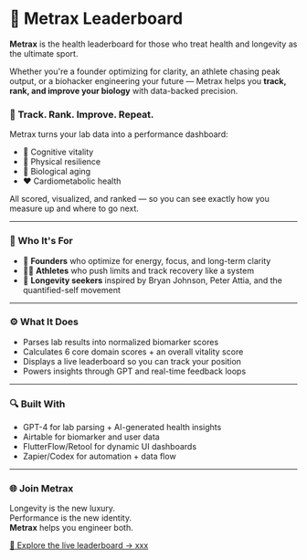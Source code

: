 # 🧬 Metrax Leaderboard

**Metrax** is the health leaderboard for those who treat health and longevity as the ultimate sport.

Whether you're a founder optimizing for clarity, an athlete chasing peak output, or a biohacker engineering your future — Metrax helps you **track, rank, and improve your biology** with data-backed precision.

### 🔁 Track. Rank. Improve. Repeat.

Metrax turns your lab data into a performance dashboard:
- 🧠 Cognitive vitality
- 💪 Physical resilience
- 🔬 Biological aging
- ❤️ Cardiometabolic health

All scored, visualized, and ranked — so you can see exactly how you measure up and where to go next.

---

### 💼 Who It's For
- 🚀 **Founders** who optimize for energy, focus, and long-term clarity
- 🏋️‍♂️ **Athletes** who push limits and track recovery like a system
- 🧬 **Longevity seekers** inspired by Bryan Johnson, Peter Attia, and the quantified-self movement

---

### ⚙️ What It Does
- Parses lab results into normalized biomarker scores
- Calculates 6 core domain scores + an overall vitality score
- Displays a live leaderboard so you can track your position
- Powers insights through GPT and real-time feedback loops

---

### 🔍 Built With
- GPT-4 for lab parsing + AI-generated health insights
- Airtable for biomarker and user data
- FlutterFlow/Retool for dynamic UI dashboards
- Zapier/Codex for automation + data flow

---

### 🌐 Join Metrax
Longevity is the new luxury.  
Performance is the new identity.  
**Metrax** helps you engineer both.

[🔗 Explore the live leaderboard → xxx](https://xxx.com)
